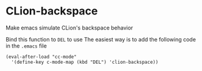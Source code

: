 # CLion-backspace
Make emacs simulate CLion's backspace behavior

Bind this function to `DEL` to use
The easiest way is to add the following code in the `.emacs` file

```elisp
(eval-after-load "cc-mode"
  '(define-key c-mode-map (kbd "DEL") 'clion-backspace))
```
